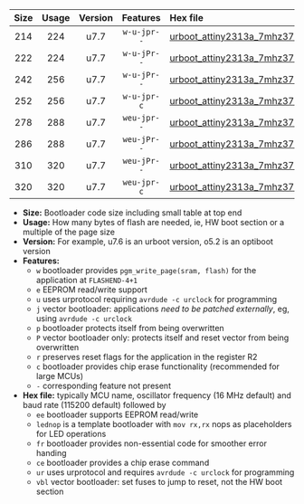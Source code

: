 |Size|Usage|Version|Features|Hex file|
|:-:|:-:|:-:|:-:|:--|
|214|224|u7.7|`w-u-jpr--`|[urboot_attiny2313a_7mhz3728_57600bps_lednop_ur_vbl.hex](https://raw.githubusercontent.com/stefanrueger/urboot.hex/main/mcus/attiny2313a/fcpu_7mhz3728/57600_bps/urboot_attiny2313a_7mhz3728_57600bps_lednop_ur_vbl.hex)|
|222|224|u7.7|`w-u-jPr--`|[urboot_attiny2313a_7mhz3728_57600bps_ur_vbl.hex](https://raw.githubusercontent.com/stefanrueger/urboot.hex/main/mcus/attiny2313a/fcpu_7mhz3728/57600_bps/urboot_attiny2313a_7mhz3728_57600bps_ur_vbl.hex)|
|242|256|u7.7|`w-u-jPr--`|[urboot_attiny2313a_7mhz3728_57600bps_lednop_fr_ur_vbl.hex](https://raw.githubusercontent.com/stefanrueger/urboot.hex/main/mcus/attiny2313a/fcpu_7mhz3728/57600_bps/urboot_attiny2313a_7mhz3728_57600bps_lednop_fr_ur_vbl.hex)|
|252|256|u7.7|`w-u-jpr-c`|[urboot_attiny2313a_7mhz3728_57600bps_lednop_fr_ce_ur_vbl.hex](https://raw.githubusercontent.com/stefanrueger/urboot.hex/main/mcus/attiny2313a/fcpu_7mhz3728/57600_bps/urboot_attiny2313a_7mhz3728_57600bps_lednop_fr_ce_ur_vbl.hex)|
|278|288|u7.7|`weu-jpr--`|[urboot_attiny2313a_7mhz3728_57600bps_ee_lednop_ur_vbl.hex](https://raw.githubusercontent.com/stefanrueger/urboot.hex/main/mcus/attiny2313a/fcpu_7mhz3728/57600_bps/urboot_attiny2313a_7mhz3728_57600bps_ee_lednop_ur_vbl.hex)|
|286|288|u7.7|`weu-jPr--`|[urboot_attiny2313a_7mhz3728_57600bps_ee_ur_vbl.hex](https://raw.githubusercontent.com/stefanrueger/urboot.hex/main/mcus/attiny2313a/fcpu_7mhz3728/57600_bps/urboot_attiny2313a_7mhz3728_57600bps_ee_ur_vbl.hex)|
|310|320|u7.7|`weu-jPr--`|[urboot_attiny2313a_7mhz3728_57600bps_ee_lednop_fr_ur_vbl.hex](https://raw.githubusercontent.com/stefanrueger/urboot.hex/main/mcus/attiny2313a/fcpu_7mhz3728/57600_bps/urboot_attiny2313a_7mhz3728_57600bps_ee_lednop_fr_ur_vbl.hex)|
|320|320|u7.7|`weu-jpr-c`|[urboot_attiny2313a_7mhz3728_57600bps_ee_lednop_fr_ce_ur_vbl.hex](https://raw.githubusercontent.com/stefanrueger/urboot.hex/main/mcus/attiny2313a/fcpu_7mhz3728/57600_bps/urboot_attiny2313a_7mhz3728_57600bps_ee_lednop_fr_ce_ur_vbl.hex)|

- **Size:** Bootloader code size including small table at top end
- **Usage:** How many bytes of flash are needed, ie, HW boot section or a multiple of the page size
- **Version:** For example, u7.6 is an urboot version, o5.2 is an optiboot version
- **Features:**
  + `w` bootloader provides `pgm_write_page(sram, flash)` for the application at `FLASHEND-4+1`
  + `e` EEPROM read/write support
  + `u` uses urprotocol requiring `avrdude -c urclock` for programming
  + `j` vector bootloader: applications *need to be patched externally*, eg, using `avrdude -c urclock`
  + `p` bootloader protects itself from being overwritten
  + `P` vector bootloader only: protects itself and reset vector from being overwritten
  + `r` preserves reset flags for the application in the register R2
  + `c` bootloader provides chip erase functionality (recommended for large MCUs)
  + `-` corresponding feature not present
- **Hex file:** typically MCU name, oscillator frequency (16 MHz default) and baud rate (115200 default) followed by
  + `ee` bootloader supports EEPROM read/write
  + `lednop` is a template bootloader with `mov rx,rx` nops as placeholders for LED operations
  + `fr` bootloader provides non-essential code for smoother error handing
  + `ce` bootloader provides a chip erase command
  + `ur` uses urprotocol and requires `avrdude -c urclock` for programming
  + `vbl` vector bootloader: set fuses to jump to reset, not the HW boot section
